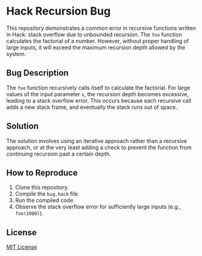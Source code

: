 # Hack Recursion Bug

This repository demonstrates a common error in recursive functions written in Hack: stack overflow due to unbounded recursion. The `foo` function calculates the factorial of a number.  However, without proper handling of large inputs, it will exceed the maximum recursion depth allowed by the system.

## Bug Description
The `foo` function recursively calls itself to calculate the factorial.  For large values of the input parameter `x`, the recursion depth becomes excessive, leading to a stack overflow error. This occurs because each recursive call adds a new stack frame, and eventually the stack runs out of space.

## Solution
The solution involves using an iterative approach rather than a recursive approach, or at the very least adding a check to prevent the function from continuing recursion past a certain depth.

## How to Reproduce
1. Clone this repository.
2. Compile the `bug.hack` file.
3. Run the compiled code.
4. Observe the stack overflow error for sufficiently large inputs (e.g., `foo(1000)`).

## License
[MIT License](https://opensource.org/licenses/MIT)